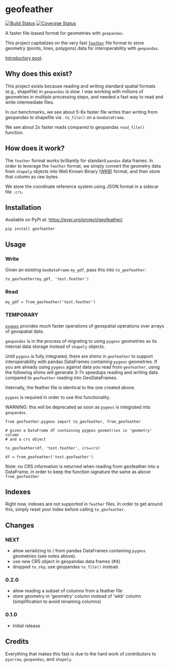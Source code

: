 # geofeather

[![Build Status](https://travis-ci.org/brendan-ward/geofeather.svg?branch=master)](https://travis-ci.org/brendan-ward/geofeather)
[![Coverage Status](https://coveralls.io/repos/github/brendan-ward/geofeather/badge.svg?branch=master)](https://coveralls.io/github/brendan-ward/geofeather?branch=master)

A faster file-based format for geometries with `geopandas`.

This project capitalizes on the very fast [`feather`](https://github.com/wesm/feather) file format to store geometry (points, lines, polygons) data for interoperability with `geopandas`.

[Introductory post](https://medium.com/@brendan_ward/introducing-geofeather-a-python-library-for-faster-geospatial-i-o-with-geopandas-341120d45ee5).

## Why does this exist?

This project exists because reading and writing standard spatial formats (e.g., shapefile) in `geopandas` is slow. I was working with millions of geometries in multiple processing steps, and needed a fast way to read and write intermediate files.

In our benchmarks, we see about 5-6x faster file writes than writing from geopandas to shapefile via `.to_file()` on a `GeoDataFrame`.

We see about 2x faster reads compared to geopandas `read_file()` function.

## How does it work?

The `feather` format works brilliantly for standard `pandas` data frames. In order to leverage the `feather` format, we simply convert the geometry data from `shapely` objects into Well Known Binary ([WKB](https://en.wikipedia.org/wiki/Well-known_text_representation_of_geometry)) format, and then store that column as raw bytes.

We store the coordinate reference system using JSON format in a sidecar file `.crs`.

## Installation

Available on PyPi at: https://pypi.org/project/geofeather/

`pip install geofeather`

## Usage

### Write

Given an existing `GeoDataFrame` `my_gdf`, pass this into `to_geofeather`:

```
to_geofeather(my_gdf, 'test.feather')
```

### Read

```
my_gdf = from_geofeather('test.feather')

```

### TEMPORARY

[`pygeos`](https://github.com/pygeos/pygeos) provides much faster operations of geospatial operations over arrays of geospatial data.

`geopandas` is in the process of migrating to using `pygeos` geometries as its internal data storage instead of `shapely` objects.

Until `pygeos` is fully integrated, there are shims in `geofeather` to support interoperability with pandas DataFrames containing `pygeos` geometries. If you are already using `pygeos` against data you read from `geofeather`, using the following shims will generate 3-7x speedups reading and writing data compared to `geofeather` reading into GeoDataFrames.

Internally, the feather file is identical to the one created above.

`pygeos` is required in order to use this functionality.

WARNING: this will be deprecated as soon as `pygeos` is integrated into `geopandas`.

```
from geofeather.pygeos import to_geofeather, from_geofeather

# given a DataFrame df containing pygeos geometries in 'geometry' column
# and a crs object

to_geofeather(df, 'test.feather', crs=crs)

df = from_geofeather('test.geofeather')
```

Note: no CRS information is returned when reading from geofeather into a DataFrame, in order to keep the function signature the same as above `from_geofeather`

## Indexes

Right now, indexes are not supported in `feather` files. In order to get around this, simply reset your index before calling `to_geofeather`.

## Changes

### NEXT

-   allow serializing to / from pandas DataFrames containing `pygeos` geometries (see notes above).
-   use new CRS object in geopandas data frames (#4)
-   dropped `to_shp`; use geopandas `to_file()` instead.

### 0.2.0

-   allow reading a subset of columns from a feather file
-   store geometry in 'geometry' column instead of 'wkb' column (simplification to avoid renaming columns)

### 0.1.0

-   Initial release

## Credits

Everything that makes this fast is due to the hard work of contributors to `pyarrow`, `geopandas`, and `shapely`.
